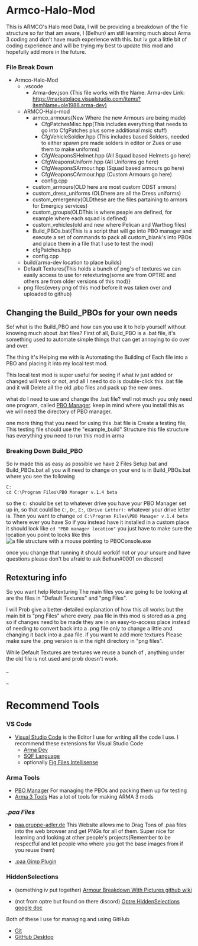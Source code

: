 # Armco-Halo-Mod
This is ARMCO's Halo mod Data, I will be providing a breakdown of the file structure so far that am aware, I (Belhun) am still learning much about Arma 3 coding and don't have much experience with this. but iv got a little bit of coding experience and will be trying my best to update this mod and hopefully add more in the future.


### File Break Down

- Armco-Halo-Mod
  - .vscode
    - Arma-dev.json {This file works with the Name: Arma-dev Link: https://marketplace.visualstudio.com/items?itemName=ole1986.arma-dev}
  - ARMCO-Halo-mod
    - armco_armours(New Where the new Armours are being made)
      - CfgPatchesMisc.hpp(This includes everything that needs to go into CfgPatches plus some additional msic stuff)
      - CfgVehicleSoldier.hpp (This includes based Solders, needed to either spawn pre made solders in editor or Zues or use them to make uniforms)
      - CfgWeaponsSHelmet.hpp (All Squad based Helmets go here)
      - CfgWeaponsUniform.hpp (All Uniforms go here)
      - CfgWeaponsSArmour.hpp (Squad based armours go here)
      - CfgWeaponsCArmour.hpp (Custom Armours go here)
      - config.cpp
    - custom_armours(OLD here are most custom ODST armors)
    - custom_dress_uniforms (OLDhere are all the Dress uniforms)   
    - custom_emergency(OLDthese are the files partaining to armors for Emergicy services)
    - custom_groups(OLDThis is where peaple are defined, for example where each squad is defined)
    - custom_vehicles(old and new where Pelican and Warthog files)
    - Build_PBOs.bat{This is a script that will go into PBO manager and execute a set of commands to pack all custom_blank's into PBOs and place them in a file that I use to test the mod}
    - cfgPatches.hpp
    - config.cpp
  - build{arma-dev location to place builds}
  - Default Textures{This holds a bunch of png's of textures we can easily access to use for retexturing(some are from OPTRE and others are from older versions of this mod)}
  - png files{every png of this mod before it was taken over and uploaded to github}
  

## Changing the Build_PBOs for your own needs

So! what is the Build_PBO and how can you use it to help yourself without knowing much about .bat files?
First of all, Build_PBO is a .bat file, it's something used to automate simple things that can get annoying to do over and over.
 
The thing it's Helping me with is Automating the Building of Each file into a PBO and placing it into my local test mod.

This local test mod is super useful for seeing if what iv just added or changed will work or not, and all I need to do is double-click this .bat file and it will Delete all the old .pbo files and pack up the new ones. 

what do I need to use and change the .bat file? well not much you only need one program, called [PBO Manager](https://pbo-manager-v-1-4.software.informer.com/download/#downloading). keep in mind where you install this as we will need the directory of PBO manager.

one more thing that you need for using this .bat file is Create a testing file, This testing file should use the "example_build" Structure this file structure has everything you need to run this mod in arma

### Breaking Down Build_PBO

So iv made this as easy as possible we have 2 Files Setup.bat and Build_PBOs.bat
all you will need to change on your end is in Build_PBOs.bat where you see the following
```
C:
cd C:\Program Files\PBO Manager v.1.4 beta
```
so the ``` C: ``` should be set to whatever drive you have your PBO Manager set up in, so that could be  ``` C: ```, ``` D: ```, ``` E: ```,  ``` (Drive Letter): ``` whatever your drive letter is. Then you want to change ``` cd C:\Program Files\PBO Manager v.1.4 beta ``` to where ever you have So if you instead have it installed in a custom place it should look like ``` cd "PBO manager location" ``` you just have to make sure the location you point to looks like this 
![a file structure with a mouse pointing to PBOConsole.exe](https://i.imgur.com/R7J37l3.png)

once you change that running it should work(if not or your unsure and have questions please don't be afraid to ask Belhun#0001 on discord)


## Retexturing info
So you want help Retexturing The main files you are going to be looking at are the files in "Default Textures" and "png Files".

I will Prob give a better-detailed explanation of how this all works but the main bit is "png Files" where every .paa file in this mod is stored as a .png so if changes need to be made they are in an easy-to-access place instead of needing to convert back into a .png file only to change a little and changing it back into a .paa file. if you want to add more textures Please make sure the .png version is in the right directory in "png files".

While Default Textures are textures we reuse a bunch of , anything under the old file is not used and prob doesn't work.

_

_
# Recommend Tools
### VS Code
- [Visual Studio Code](https://code.visualstudio.com/) is the Editor I use for writing all the code I use.
I recommend these extensions for Visual Studio Code
  - [Arma Dev](https://marketplace.visualstudio.com/items?itemName=ole1986.arma-dev)
  - [SQF Language](https://marketplace.visualstudio.com/items?itemName=Armitxes.sqf)
  - optionally [Fig Files Intellisense](https://marketplace.visualstudio.com/items?itemName=kiriko.fig-unreleased)
### Arma Tools
- [PBO Manager](https://pbo-manager-v-1-4.software.informer.com/download/#downloading) For managing the PBOs and packing them up for testing
- [Arma 3 Tools](https://store.steampowered.com/app/233800/Arma_3_Tools/) Has a lot of tools for making ARMA 3 mods

### _.paa Files_
- [paa.gruppe-adler.de](https://paa.gruppe-adler.de/) This Website allows me to Drag Tons of .paa files into the web browser and get PNGs for all of them. Super nice for learning and looking at other people's projects(Remember to be respectful and let people who where you got the base images from if you reuse them)

- [.paa Gimp Plugin](https://github.com/gruppe-adler/paa-gimp-plugin)

### HiddenSelections
- (something iv put together) [Armour Breakdown With Pictures github wiki](https://github.com/Belhun/Armco-Halo-Mod/wiki/Armour-Breakdown-With-Pictures)

- (not from optre but found on there discord) [Optre HiddenSelections google doc](https://docs.google.com/document/d/1ILyvFV8opoARs_2hy4hRAU4_hr4qWrAQKfJ4UlC5K5c/edit#)



Both of these I use for managing and using GitHub
- [Git](https://git-scm.com/downloads)
- [GitHub Desktop](https://desktop.github.com/)
